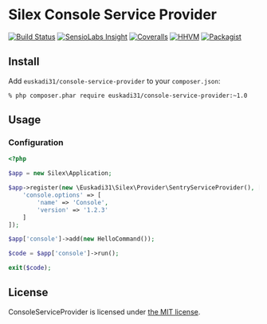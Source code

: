 # Silex Console Service Provider

[![Build Status](https://img.shields.io/travis/euskadi31/ConsoleServiceProvider/master.svg)](https://travis-ci.org/euskadi31/ConsoleServiceProvider)
[![SensioLabs Insight](https://img.shields.io/sensiolabs/i/30de6079-6e99-4f17-88c9-40eb77bbb532.svg)](https://insight.sensiolabs.com/projects/30de6079-6e99-4f17-88c9-40eb77bbb532)
[![Coveralls](https://img.shields.io/coveralls/euskadi31/ConsoleServiceProvider.svg)](https://coveralls.io/github/euskadi31/ConsoleServiceProvider)
[![HHVM](https://img.shields.io/hhvm/euskadi31/ConsoleServiceProvider.svg)](https://travis-ci.org/euskadi31/ConsoleServiceProvider)
[![Packagist](https://img.shields.io/packagist/v/euskadi31/console-service-provider.svg)](https://packagist.org/packages/euskadi31/console-service-provider)


## Install

Add `euskadi31/console-service-provider` to your `composer.json`:

    % php composer.phar require euskadi31/console-service-provider:~1.0

## Usage

### Configuration

```php
<?php

$app = new Silex\Application;

$app->register(new \Euskadi31\Silex\Provider\SentryServiceProvider(), [
    'console.options' => [
        'name' => 'Console',
        'version' => '1.2.3'
    ]
]);

$app['console']->add(new HelloCommand());

$code = $app['console']->run();

exit($code);
```

## License

ConsoleServiceProvider is licensed under [the MIT license](LICENSE.md).
